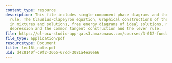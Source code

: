 ```yaml
---
content_type: resource
description: This file includes single-component phase diagrams and the Gibbs phase
  rule, The Clausius-Clapeyron equation, Graphical constructions of the free energy
  in mixtures and solutions, free energy diagrams of ideal solutions, melting point
  depression and the common tangent construction and the lever rule.
file: https://ol-ocw-studio-app-qa.s3.amazonaws.com/courses/3-012-fundamentals-of-materials-science-fall-2005/d4c8140fc9f2366567dd3081a4ea0e66_lec16t_note.pdf
file_type: application/pdf
resourcetype: Document
title: lec16t_note.pdf
uid: d4c8140f-c9f2-3665-67dd-3081a4ea0e66
---
```

